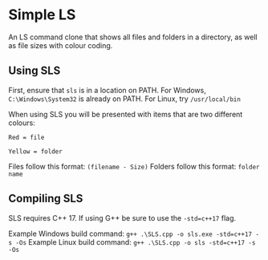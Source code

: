 # Simple LS

An LS command clone that shows all files and folders in a directory, as well as file sizes with colour coding.

## Using SLS

First, ensure that `sls` is in a location on PATH. For Windows, `C:\Windows\System32` is already on PATH. For Linux, try `/usr/local/bin` 

When using SLS you will be presented with items that are two different colours:

`Red = file`

`Yellow = folder`

Files follow this format: `(filename - Size)`
Folders follow this format: `folder name`

## Compiling SLS

SLS requires C++ 17. If using G++ be sure to use the `-std=c++17` flag.

Example Windows build command: `g++ .\SLS.cpp -o sls.exe -std=c++17 -s -Os`
Example Linux build command: `g++ .\SLS.cpp -o sls -std=c++17 -s -Os`